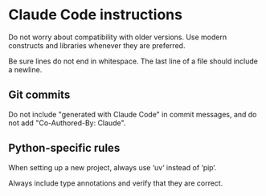 # Claude Code instructions

Do not worry about compatibility with older versions. Use modern constructs and
libraries whenever they are preferred.

Be sure lines do not end in whitespace. The last line of a file should include a
newline.

## Git commits

Do not include "generated with Claude Code" in commit messages, and do not add
"Co-Authored-By: Claude".

## Python-specific rules

When setting up a new project, always use ‘uv‘ instead of ‘pip‘.

Always include type annotations and verify that they are correct.
